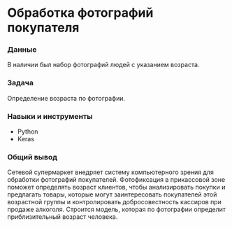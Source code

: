 # Обработка фотографий покупателя
### Данные
В наличии был набор фотографий людей с указанием возраста.
### Задача
Определение возраста по фотографии.
### Навыки и инструменты
- Python
- Keras
### Общий вывод
Сетевой супермаркет внедряет систему компьютерного зрения для обработки фотографий покупателей. Фотофиксация в 
прикассовой зоне поможет определять возраст клиентов, чтобы анализировать покупки и предлагать товары, которые могут
 заинтересовать покупателей этой возрастной группы и контролировать добросовестность кассиров при продаже алкоголя. 
Строится модель, которая по фотографии определит приблизительный возраст человека.
